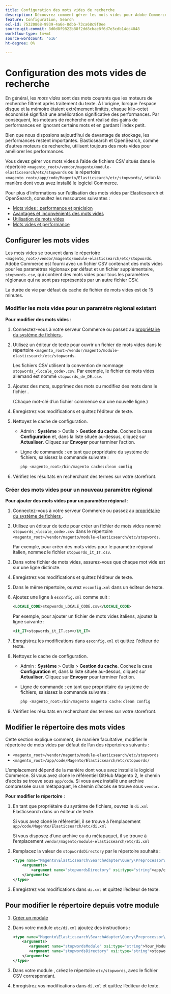 ```yaml
---
title: Configuration des mots vides de recherche
description: Découvrez comment gérer les mots vides pour Adobe Commerce à l’aide de fichiers CSV.
feature: Configuration, Search
exl-id: 75320868-9939-4a6e-8dbb-73ca68c9f0ee
source-git-commit: 8d0d8f9822b88f2dd8cbae8f6d7e3cdb14cc4848
workflow-type: tm+mt
source-wordcount: '616'
ht-degree: 0%

---
```


# Configuration des mots vides de recherche

En général, les _mots vides_ sont des mots courants que les moteurs de recherche filtrent après traitement du texte. À l&#39;origine, lorsque l&#39;espace disque et la mémoire étaient extrêmement limités, chaque kilo-octet économisé signifiait une amélioration significative des performances. Par conséquent, les moteurs de recherche ont réalisé des gains de performances en ignorant certains mots et en gardant l’index petit.

Bien que nous disposions aujourd’hui de davantage de stockage, les performances restent importantes. Elasticsearch et OpenSearch, comme d’autres moteurs de recherche, utilisent toujours des mots vides pour améliorer les performances.

Vous devez gérer vos mots vides à l’aide de fichiers CSV situés dans le répertoire `<magento_root>/vendor/magento/module-elasticsearch/etc/stopwords` ou le répertoire `<magento_root>/app/code/Magento/Elasticsearch/etc/stopwords/`, selon la manière dont vous avez installé le logiciel Commerce.

Pour plus d’informations sur l’utilisation des mots vides par Elasticsearch et OpenSearch, consultez les ressources suivantes :

- [Mots vides : performance et précision](https://www.elastic.co/guide/en/elasticsearch/guide/current/stopwords.html)
- [Avantages et inconvénients des mots vides](https://www.elastic.co/guide/en/elasticsearch/guide/current/pros-cons-stopwords.html)
- [Utilisation de mots vides](https://www.elastic.co/guide/en/elasticsearch/guide/current/using-stopwords.html)
- [Mots vides et performance](https://www.elastic.co/guide/en/elasticsearch/guide/current/stopwords-performance.html)

## Configurer les mots vides

Les mots vides se trouvent dans le répertoire `<magento_root>/vendor/magento/module-elasticsearch/etc/stopwords`. Adobe Commerce est fourni avec un fichier CSV contenant des mots vides pour les paramètres régionaux par défaut et un fichier supplémentaire, `stopwords.csv`, qui contient des mots vides pour tous les paramètres régionaux qui ne sont pas représentés par un autre fichier CSV.

La durée de vie par défaut du cache de fichier de mots vides est de 15 minutes.

### Modifier les mots vides pour un paramètre régional existant

**Pour modifier des mots vides** :

1. Connectez-vous à votre serveur Commerce ou passez au [ propriétaire du système de fichiers ](../../installation/prerequisites/file-system/overview.md).
1. Utilisez un éditeur de texte pour ouvrir un fichier de mots vides dans le répertoire `<magento_root>/vendor/magento/module-elasticsearch/etc/stopwords`.

   Les fichiers CSV utilisent la convention de nommage `stopwords_<locale_code>.csv`. Par exemple, le fichier de mots vides allemand est nommé `stopwords_de_DE.csv`.

1. Ajoutez des mots, supprimez des mots ou modifiez des mots dans le fichier .

   (Chaque mot-clé d’un fichier commence sur une nouvelle ligne.)

1. Enregistrez vos modifications et quittez l’éditeur de texte.
1. Nettoyez le cache de configuration.

   - Admin : **Système** > Outils > **Gestion du cache**. Cochez la case **Configuration** et, dans la liste située au-dessus, cliquez sur **Actualiser**. Cliquez sur **Envoyer** pour terminer l’action.

   - Ligne de commande : en tant que propriétaire du système de fichiers, saisissez la commande suivante :

     ```bash
     php <magento_root>/bin/magento cache:clean config
     ```

1. Vérifiez les résultats en recherchant des termes sur votre storefront.

### Créer des mots vides pour un nouveau paramètre régional

**Pour ajouter des mots vides pour un paramètre régional** :

1. Connectez-vous à votre serveur Commerce ou passez au [ propriétaire du système de fichiers ](../../installation/prerequisites/file-system/overview.md).

1. Utilisez un éditeur de texte pour créer un fichier de mots vides nommé `stopwords_<locale_code>.csv` dans le répertoire `<magento_root>/vendor/magento/module-elasticsearch/etc/stopwords`.

   Par exemple, pour créer des mots vides pour le paramètre régional italien, nommez le fichier `stopwords_it_IT.csv`.

1. Dans votre fichier de mots vides, assurez-vous que chaque mot vide est sur une ligne distincte.
1. Enregistrez vos modifications et quittez l’éditeur de texte.
1. Dans le même répertoire, ouvrez `esconfig.xml` dans un éditeur de texte.
1. Ajoutez une ligne à `esconfig.xml` comme suit :

   ```xml
   <LOCALE_CODE>stopwords_LOCALE_CODE.csv</LOCALE_CODE>
   ```

   Par exemple, pour ajouter un fichier de mots vides italiens, ajoutez la ligne suivante :

   ```xml
   <it_IT>stopwords_it_IT.csv</it_IT>
   ```

1. Enregistrez les modifications dans `esconfig.xml` et quittez l’éditeur de texte.
1. Nettoyez le cache de configuration.

   - Admin : **Système** > Outils > **Gestion du cache**. Cochez la case **Configuration** et, dans la liste située au-dessus, cliquez sur **Actualiser**. Cliquez sur **Envoyer** pour terminer l’action.

   - Ligne de commande : en tant que propriétaire du système de fichiers, saisissez la commande suivante :

     ```bash
     php <magento_root>/bin/magento magento cache:clean config
     ```

1. Vérifiez les résultats en recherchant des termes sur votre storefront.

## Modifier le répertoire des mots vides

Cette section explique comment, de manière facultative, modifier le répertoire de mots vides par défaut de l’un des répertoires suivants :

- `<magento_root>/vendor/magento/module-elasticsearch/etc/stopwords`
- `<magento_root>/app/code/Magento/Elasticsearch/etc/stopwords/`

L’emplacement dépend de la manière dont vous avez installé le logiciel Commerce. Si vous avez cloné le référentiel GitHub Magento 2, le chemin d’accès se trouve sous `app/code`. Si vous avez installé une archive compressée ou un métapaquet, le chemin d’accès se trouve sous `vendor`.

**Pour modifier le répertoire** :

1. En tant que propriétaire du système de fichiers, ouvrez le `di.xml` Elasticsearch dans un éditeur de texte.

   Si vous avez cloné le référentiel, il se trouve à l’emplacement `app/code/Magento/Elasticsearch/etc/di.xml`

   Si vous disposez d’une archive ou du métapaquet, il se trouve à l’emplacement `vendor/magento/module-elasticsearch/etc/di.xml`

1. Remplacez la valeur de `stopwordsDirectory` par le répertoire souhaité :

   ```xml
   <type name="Magento\Elasticsearch\SearchAdapter\Query\Preprocessor\Stopwords">
       <arguments>
           <argument name="stopwordsDirectory" xsi:type="string">app/code/Magento/Elasticsearch/etc/stopwords</argument>
       </arguments>
   </type>
   ```

1. Enregistrez vos modifications dans `di.xml` et quittez l’éditeur de texte.

## Pour modifier le répertoire depuis votre module

1. [Créer un module](https://developer.adobe.com/commerce/php/development/build/component-file-structure/)
1. Dans votre module `etc/di.xml` ajoutez des instructions :

   ```xml
   <type name="Magento\Elasticsearch\SearchAdapter\Query\Preprocessor\Stopwords">
       <arguments>
          <argument name="stopwordsModule" xsi:type="string">Your_Module</argument>
          <argument name="stopwordsDirectory" xsi:type="string">stopwords</argument>
       </arguments>
   </type>
   ```

1. Dans votre module , créez le répertoire `etc/stopwords`, avec le fichier CSV correspondant.

1. Enregistrez vos modifications dans `di.xml` et quittez l’éditeur de texte.
